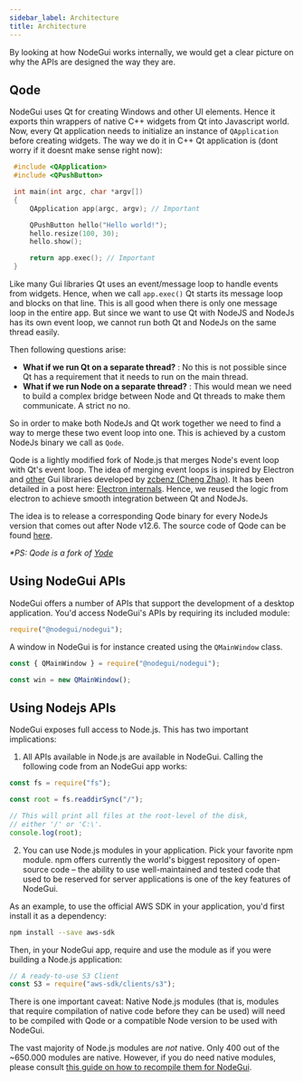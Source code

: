 ```yaml
---
sidebar_label: Architecture
title: Architecture
---
```


By looking at how NodeGui works internally, we would get a clear picture on why the APIs are designed the way they are.

## Qode

NodeGui uses Qt for creating Windows and other UI elements. Hence it exports thin wrappers of native C++ widgets from Qt into Javascript world. Now, every Qt application needs to initialize an instance of `QApplication` before creating widgets. The way we do it in C++ Qt application is (dont worry if it doesnt make sense right now):

```cpp
 #include <QApplication>
 #include <QPushButton>

 int main(int argc, char *argv[])
 {
     QApplication app(argc, argv); // Important

     QPushButton hello("Hello world!");
     hello.resize(100, 30);
     hello.show();

     return app.exec(); // Important
 }
```

Like many Gui libraries Qt uses an event/message loop to handle events from widgets. Hence, when we call `app.exec()` Qt starts its message loop and blocks on that line. This is all good when there is only one message loop in the entire app. But since we want to use Qt with NodeJS and NodeJs has its own event loop, we cannot run both Qt and NodeJs on the same thread easily.

Then following questions arise:

- **What if we run Qt on a separate thread?** : No this is not possible since Qt has a requirement that it needs to run on the main thread.
- **What if we run Node on a separate thread?** : This would mean we need to build a complex bridge between Node and Qt threads to make them communicate. A strict no no.

So in order to make both NodeJs and Qt work together we need to find a way to merge these two event loop into one. This is achieved by a custom NodeJs binary we call as `Qode`.

Qode is a lightly modified fork of Node.js that merges Node's event loop with Qt's event loop. The idea of merging event loops is inspired by Electron and [other](https://github.com/yue) Gui libraries developed by [zcbenz (Cheng Zhao)](https://github.com/zcbenz). It has been detailed in a post here: [Electron internals](https://electronjs.org/blog/electron-internals-node-integration). Hence, we reused the logic from electron to achieve smooth integration between Qt and NodeJs.

The idea is to release a corresponding Qode binary for every NodeJs version that comes out after Node v12.6.
The source code of Qode can be found [here](https://github.com/nodegui/qode).

_\*PS: Qode is a fork of [Yode](https://github.com/yue/yode)_

## Using NodeGui APIs

NodeGui offers a number of APIs that support the development of a desktop
application. You'd access NodeGui's APIs by requiring its included module:

```javascript
require("@nodegui/nodegui");
```

A window in NodeGui is for instance created using the `QMainWindow`
class.

```javascript
const { QMainWindow } = require("@nodegui/nodegui");

const win = new QMainWindow();
```

## Using Nodejs APIs

NodeGui exposes full access to Node.js. This has two important implications:

1. All APIs available in Node.js are available in NodeGui. Calling the
   following code from an NodeGui app works:

```javascript
const fs = require("fs");

const root = fs.readdirSync("/");

// This will print all files at the root-level of the disk,
// either '/' or 'C:\'.
console.log(root);
```

2. You can use Node.js modules in your application. Pick your favorite npm
   module. npm offers currently the world's biggest repository of open-source
   code – the ability to use well-maintained and tested code that used to be
   reserved for server applications is one of the key features of NodeGui.

As an example, to use the official AWS SDK in your application, you'd first
install it as a dependency:

```sh
npm install --save aws-sdk
```

Then, in your NodeGui app, require and use the module as if you were
building a Node.js application:

```javascript
// A ready-to-use S3 Client
const S3 = require("aws-sdk/clients/s3");
```

There is one important caveat: Native Node.js modules (that is, modules that
require compilation of native code before they can be used) will need to be
compiled with Qode or a compatible Node version to be used with NodeGui.

The vast majority of Node.js modules are _not_ native. Only 400 out of the
~650.000 modules are native. However, if you do need native modules, please
consult [this guide on how to recompile them for NodeGui][native-node].

[native-node]: using-native-node-modules.md

